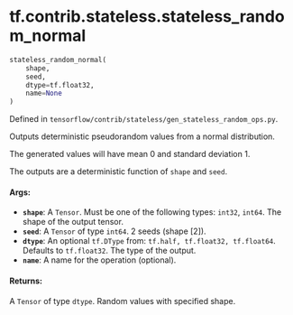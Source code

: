 <div itemscope itemtype="http://developers.google.com/ReferenceObject">
<meta itemprop="name" content="tf.contrib.stateless.stateless_random_normal" />
</div>

# tf.contrib.stateless.stateless_random_normal

``` python
stateless_random_normal(
    shape,
    seed,
    dtype=tf.float32,
    name=None
)
```



Defined in `tensorflow/contrib/stateless/gen_stateless_random_ops.py`.

Outputs deterministic pseudorandom values from a normal distribution.

The generated values will have mean 0 and standard deviation 1.

The outputs are a deterministic function of `shape` and `seed`.

#### Args:

* <b>`shape`</b>: A `Tensor`. Must be one of the following types: `int32`, `int64`.
    The shape of the output tensor.
* <b>`seed`</b>: A `Tensor` of type `int64`. 2 seeds (shape [2]).
* <b>`dtype`</b>: An optional `tf.DType` from: `tf.half, tf.float32, tf.float64`. Defaults to `tf.float32`.
    The type of the output.
* <b>`name`</b>: A name for the operation (optional).


#### Returns:

A `Tensor` of type `dtype`. Random values with specified shape.